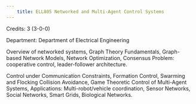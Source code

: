```yaml
---
    title: ELL805 Networked and Multi-Agent Control Systems
---
```

Credits: 3 (3-0-0)

Department: Department of Electrical Engineering

Overview of networked systems, Graph Theory Fundamentals, Graph- based Network Models, Network Optimization, Consensus Problem: cooperative control, leader-follower architecture.

Control under Communication Constraints, Formation Control, Swarming and Flocking Collision Avoidance, Game Theoretic Control of Multi-Agent Systems, Applications: Multi-robot/vehicle coordination, Sensor Networks, Social Networks, Smart Grids, Biological Networks.